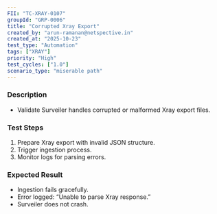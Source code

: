 ```yaml
---
FII: "TC-XRAY-0107"
groupId: "GRP-0006"
title: "Corrupted Xray Export"
created_by: "arun-ramanan@netspective.in"
created_at: "2025-10-23"
test_type: "Automation"
tags: ["XRAY"]
priority: "High"
test_cycles: ["1.0"]
scenario_type: "miserable path"
---
```

### Description
- Validate Surveiler handles corrupted or malformed Xray export files.

### Test Steps
1. Prepare Xray export with invalid JSON structure.  
2. Trigger ingestion process.  
3. Monitor logs for parsing errors.

### Expected Result
- Ingestion fails gracefully.  
- Error logged: “Unable to parse Xray response.”  
- Surveiler does not crash.
